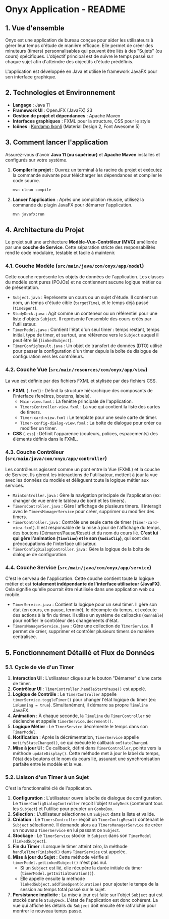 # Onyx Application - README

## 1. Vue d'ensemble

Onyx est une application de bureau conçue pour aider les utilisateurs à gérer leur temps d'étude de manière efficace. Elle permet de créer des minuteurs (timers) personnalisables qui peuvent être liés à des "Sujets" (ou cours) spécifiques. L'objectif principal est de suivre le temps passé sur chaque sujet afin d'atteindre des objectifs d'étude prédéfinis.

L'application est développée en Java et utilise le framework JavaFX pour son interface graphique.

## 2. Technologies et Environnement

- **Langage** : Java 11
- **Framework UI** : OpenJFX (JavaFX) 23
- **Gestion de projet et dépendances** : Apache Maven
- **Interfaces graphiques** : FXML pour la structure, CSS pour le style
- **Icônes** : [Kordamp Ikonli](https://kordamp.org/ikonli/) (Material Design 2, Font Awesome 5)

## 3. Comment lancer l'application

Assurez-vous d'avoir **Java 11 (ou supérieur)** et **Apache Maven** installés et configurés sur votre système.

1.  **Compiler le projet** :
    Ouvrez un terminal à la racine du projet et exécutez la commande suivante pour télécharger les dépendances et compiler le code source.
    ```sh
    mvn clean compile
    ```

2.  **Lancer l'application** :
    Après une compilation réussie, utilisez la commande du plugin JavaFX pour démarrer l'application.
    ```sh
    mvn javafx:run
    ```

## 4. Architecture du Projet

Le projet suit une architecture **Modèle-Vue-Contrôleur (MVC)** améliorée par une **couche de Service**. Cette séparation stricte des responsabilités rend le code modulaire, testable et facile à maintenir.

### 4.1. Couche Modèle (`src/main/java/com/onyx/app/model`)

Cette couche représente les objets de données de l'application. Les classes du modèle sont pures (POJOs) et ne contiennent aucune logique métier ou de présentation.

-   `Subject.java` : Représente un cours ou un sujet d'étude. Il contient un nom, un temps d'étude cible (`targetTime`), et le temps déjà passé (`timeSpent`).
-   `StudyDeck.java` : Agit comme un conteneur ou un référentiel pour une liste d'objets `Subject`. Il représente l'ensemble des cours créés par l'utilisateur.
-   `TimerModel.java` : Contient l'état d'un seul timer : temps restant, temps initial, type de timer, et surtout, une référence vers le `Subject` auquel il peut être lié (`linkedSubject`).
-   `TimerConfigResult.java` : Un objet de transfert de données (DTO) utilisé pour passer la configuration d'un timer depuis la boîte de dialogue de configuration vers les contrôleurs.

### 4.2. Couche Vue (`src/main/resources/com/onyx/app/view`)

La vue est définie par des fichiers FXML et stylisée par des fichiers CSS.

-   **FXML** (`.fxml`) : Définit la structure hiérarchique des composants de l'interface (fenêtres, boutons, labels).
    -   `Main-view.fxml` : La fenêtre principale de l'application.
    -   `TimersController-view.fxml` : La vue qui contient la liste des cartes de timers.
    -   `Timer-card-view.fxml` : Le template pour une seule carte de timer.
    -   `Timer-config-dialog-view.fxml` : La boîte de dialogue pour créer ou modifier un timer.
-   **CSS** (`.css`) : Définit l'apparence (couleurs, polices, espacements) des éléments définis dans le FXML.

### 4.3. Couche Contrôleur (`src/main/java/com/onyx/app/controller`)

Les contrôleurs agissent comme un pont entre la Vue (FXML) et la couche de Service. Ils gèrent les interactions de l'utilisateur, mettent à jour la vue avec les données du modèle et délèguent toute la logique métier aux services.

-   `MainController.java` : Gère la navigation principale de l'application (ex: changer de vue entre le tableau de bord et les timers).
-   `TimersController.java` : Gère l'affichage de plusieurs timers. Il interagit avec le `TimersManagerService` pour créer, supprimer ou modifier des timers.
-   `TimerController.java` : Contrôle une seule carte de timer (`Timer-card-view.fxml`). Il est responsable de la mise à jour de l'affichage du temps, des boutons (Démarrer/Pause/Reset) et du nom du cours lié. **C'est lui qui gère l'animation (`Timeline`) et le son (`AudioClip`)**, qui sont des préoccupations de l'interface utilisateur.
-   `TimerConfigDialogController.java` : Gère la logique de la boîte de dialogue de configuration.

### 4.4. Couche Service (`src/main/java/com/onyx/app/service`)

C'est le cerveau de l'application. Cette couche contient toute la logique métier et est **totalement indépendante de l'interface utilisateur (JavaFX)**. Cela signifie qu'elle pourrait être réutilisée dans une application web ou mobile.

-   `TimerService.java` : Contient la logique pour un seul timer. Il gère son état (en cours, en pause, terminé), le décompte du temps, et exécute des actions à la fin du timer. Il utilise un système de callbacks (`Runnable`) pour notifier le contrôleur des changements d'état.
-   `TimersManagerService.java` : Gère une collection de `TimerService`. Il permet de créer, supprimer et contrôler plusieurs timers de manière centralisée.

## 5. Fonctionnement Détaillé et Flux de Données

### 5.1. Cycle de vie d'un Timer

1.  **Interaction UI** : L'utilisateur clique sur le bouton "Démarrer" d'une carte de timer.
2.  **Contrôleur UI** : `TimerController.handleStartPause()` est appelé.
3.  **Logique de Contrôle** : Le `TimerController` appelle `timerService.toggleTimer()` pour changer l'état logique du timer (ex: `isRunning = true`). Simultanément, il démarre sa propre `Timeline` JavaFX.
4.  **Animation** : À chaque seconde, la `Timeline` du `TimerController` se déclenche et appelle `timerService.decrement()`.
5.  **Logique Métier** : Le `TimerService` décrémente le temps dans son `TimerModel`.
6.  **Notification** : Après la décrémentation, `TimerService` appelle `notifyStateChanged()`, ce qui exécute le callback `onStateChanged`.
7.  **Mise à jour UI** : Ce callback, défini dans `TimerController`, pointe vers la méthode `updateDisplay()`. Cette méthode met à jour le label du temps, l'état des boutons et le nom du cours lié, assurant une synchronisation parfaite entre le modèle et la vue.

### 5.2. Liaison d'un Timer à un Sujet

C'est la fonctionnalité clé de l'application.

1.  **Configuration** : L'utilisateur ouvre la boîte de dialogue de configuration. Le `TimerConfigDialogController` reçoit l'objet `StudyDeck` (contenant tous les `Subject`) et l'utilise pour peupler un `ComboBox`.
2.  **Sélection** : L'utilisateur sélectionne un `Subject` dans la liste et valide.
3.  **Création** : Le `TimersController` reçoit un `TimerConfigResult` contenant le `Subject` sélectionné. Il demande alors au `TimersManagerService` de créer un nouveau `TimerService` en lui passant ce `Subject`.
4.  **Stockage** : Le `TimerService` stocke le `Subject` dans son `TimerModel` (`linkedSubject`).
5.  **Fin du Timer** : Lorsque le timer atteint zéro, la méthode `handleTimerFinished()` dans `TimerService` est appelée.
6.  **Mise à jour du Sujet** : Cette méthode vérifie si `timerModel.getLinkedSubject()` n'est pas nul.
    -   Si un `Subject` est lié, elle récupère la durée initiale du timer (`timerModel.getInitialDuration()`).
    -   Elle appelle ensuite la méthode `linkedSubject.addTimeSpent(duration)` pour ajouter le temps de la session au temps total passé sur le sujet.
7.  **Persistance implicite** : La mise à jour est faite sur l'objet `Subject` qui est stocké dans le `StudyDeck`. L'état de l'application est donc cohérent. La vue qui affiche les détails du `Subject` doit ensuite être rafraîchie pour montrer le nouveau temps passé.
